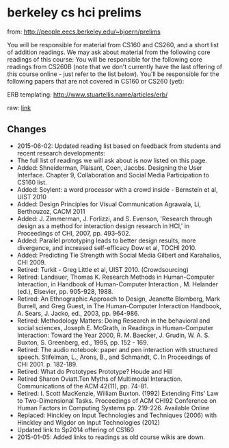 berkeley cs hci prelims
=======================

from: http://people.eecs.berkeley.edu/~bjoern/prelims

You will be responsible for material from CS160 and CS260, and a short list of
addition readings. We may ask about material from the following core readings
of this course: You will be responsible for the following core readings from
CS260B (note that we don't currently have the last offering of this course
online - just refer to the list below). You'll be responsible for the following
papers that are not covered in CS160 or CS260 (yet):

ERB templating: http://www.stuartellis.name/articles/erb/

raw: [link](/papers.yaml)

## Changes

- 2015-06-02: Updated reading list based on feedback from students and recent research developments:
- The full list of readings we will ask about is now listed on this page.
- Added: Shneiderman, Plaisant, Coen, Jacobs. Designing the User Interface. Chapter 9, Collaboration and Social Media Participation to CS160 list.
- Added: Soylent: a word processor with a crowd inside - Bernstein et al, UIST 2010
- Added: Design Principles for Visual Communication Agrawala, Li, Berthouzoz, CACM 2011
- Added: J. Zimmerman, J. Forlizzi, and S. Evenson, 'Research through design as a method for interaction design research in HCI,' in Proceedings of CHI, 2007, pp. 493–502.
- Added: Parallel prototyping leads to better design results, more divergence, and increased self-efficacy Dow et al, TOCHI 2010.
- Added: Predicting Tie Strength with Social Media Gilbert and Karahalios, CHI 2009.
- Retired: Turkit - Greg Little et al, UIST 2010. (Crowdsourcing)
- Retired: Landauer, Thomas K. Research Methods in Human-Computer Interaction, in Handbook of Human-Computer Interaction , M. Helander (ed.), Elsevier, pp. 905-928, 1988.
- Retired: An Ethnographic Approach to Design, Jeanette Blomberg, Mark Burrell, and Greg Guest, in The Human-Computer Interaction Handbook, A. Sears, J. Jacko, ed., 2003, pp. 964-986.
- Retired: Methodology Matters: Doing Research in the behavioral and social sciences, Joseph E. McGrath, in Readings in Human-Computer Interaction: Toward the Year 2000, R. M. Baecker, J. Grudin, W. A. S. Buxton, S. Greenberg, ed., 1995, pp. 152 - 169.
- Retired: The audio notebook: paper and pen interaction with structured speech. Stifelman, L., Arons, B., and Schmandt, C. In Proceedings of CHI 2001. p. 182-189.
- Retired: What do Prototypes Prototype? Houde and Hill
- Retired Sharon Oviatt.Ten Myths of Multimodal Interaction. Communications of the ACM 42(11), pp. 74-81.
- Retired: I. Scott MacKenzie, William Buxton. (1992) Extending Fitts' Law to Two-Dimensional Tasks. Proceedings of ACM CHI92 Conference on Human Factors in Computing Systems pp. 219-226. Available Online
- Replaced: Hinckley on Input Technologies and Techniques (2006) with Hinckley and Wigdor on Input Technologies (2012)
- Updated link to Sp2014 offering of CS160
- 2015-01-05: Added links to readings as old course wikis are down.

